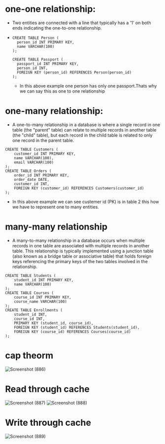 # one-one relationship:
* Two entities are connected with a line that typically has a '1' on both ends indicating the one-to-one relationship.
* ```
  CREATE TABLE Person (
    person_id INT PRIMARY KEY,
    name VARCHAR(100)
  );

  CREATE TABLE Passport (
    passport_id INT PRIMARY KEY,
    person_id INT,
    FOREIGN KEY (person_id) REFERENCES Person(person_id)
  );

  ```
  * In this above example one person has only one passport.Thats why we can say this as one to one relationship
# one-many relationship:
* A one-to-many relationship in a database is where a single record in one table (the "parent" table) can relate to multiple records in another table (the "child" 
  table), but each record in the child table is related to only one record in the parent table.
```
CREATE TABLE Customers (
    customer_id INT PRIMARY KEY,
    name VARCHAR(100),
    email VARCHAR(100)
);
CREATE TABLE Orders (
    order_id INT PRIMARY KEY,
    order_date DATE,
    customer_id INT,
    FOREIGN KEY (customer_id) REFERENCES Customers(customer_id)
);
```
* In this above example we can see custemer id (PK) is in table 2 this how we have to represent one to many entities.
# many-many relationship
* A many-to-many relationship in a database occurs when multiple records in one table are associated with multiple records in another table. This relationship is typically implemented using a junction table (also known as a bridge table or associative table) that holds foreign keys referencing the primary keys of the two tables involved in the relationship.
```
CREATE TABLE Students (
    student_id INT PRIMARY KEY,
    name VARCHAR(100)
);
CREATE TABLE Courses (
    course_id INT PRIMARY KEY,
    course_name VARCHAR(100)
);
CREATE TABLE Enrollments (
    student_id INT,
    course_id INT,
    PRIMARY KEY (student_id, course_id),
    FOREIGN KEY (student_id) REFERENCES Students(student_id),
    FOREIGN KEY (course_id) REFERENCES Courses(course_id)
);
```
# cap theorm
![Screenshot (886)](https://github.com/Subhransupanda2000/daily-work-update/assets/123824203/21fd39c4-aa6c-487a-986a-16266fac43d2)
# Read through cache
![Screenshot (887)](https://github.com/Subhransupanda2000/daily-work-update/assets/123824203/ebf61603-92c2-4aad-855d-638a07200cad)
![Screenshot (888)](https://github.com/Subhransupanda2000/daily-work-update/assets/123824203/2333a951-729f-4e4d-8a5d-356da96f3c5d)
# Write through cache
![Screenshot (889)](https://github.com/Subhransupanda2000/daily-work-update/assets/123824203/ac1deb71-51df-40c8-bae1-0dc0d6f68003)





